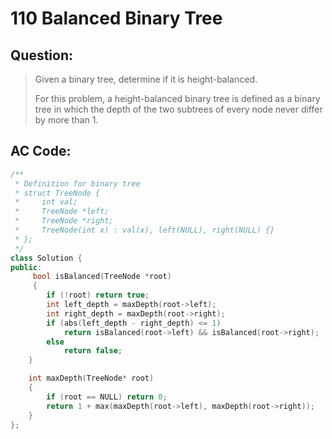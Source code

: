 # 110 Balanced Binary Tree

## Question:

> Given a binary tree, determine if it is height-balanced.
> 
> For this problem, a height-balanced binary tree is defined as a binary tree in which the depth of the two subtrees of every node never differ by more than 1.

## AC Code:

``` c++
/**
 * Definition for binary tree
 * struct TreeNode {
 *     int val;
 *     TreeNode *left;
 *     TreeNode *right;
 *     TreeNode(int x) : val(x), left(NULL), right(NULL) {}
 * };
 */
class Solution {
public:
     bool isBalanced(TreeNode *root) 
     {
        if (!root) return true;
        int left_depth = maxDepth(root->left);
        int right_depth = maxDepth(root->right);
        if (abs(left_depth - right_depth) <= 1)
            return isBalanced(root->left) && isBalanced(root->right);
        else
            return false;
    }

    int maxDepth(TreeNode* root)
    {
        if (root == NULL) return 0;
        return 1 + max(maxDepth(root->left), maxDepth(root->right));
    }
};
```
